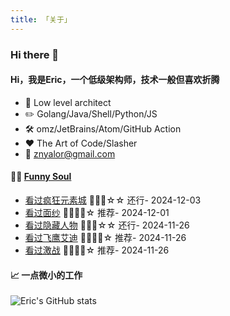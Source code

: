```yaml
---
title: 「关于」
---
```


### Hi there 👋

#### Hi，我是Eric，一个低级架构师，技术一般但喜欢折腾

- :briefcase: Low level architect<br/>
- :pencil2: Golang/Java/Shell/Python/JS<br/>
- :hammer_and_wrench: omz/JetBrains/Atom/GitHub Action<br/>
- :hearts: The Art of Code/Slasher<br/>
- :email: znyalor@gmail.com<br/>

#### 🤾‍♂️ <a href="https://movie.douban.com/people/znyalor/collect" target="_blank">Funny Soul</a>

<!-- START_SECTION:douban -->
* <a href='http://movie.douban.com/subject/35901878/' target='_blank'>看过疯狂元素城</a> 🌟🌟🌟☆☆ 还行- 2024-12-03
* <a href='http://movie.douban.com/subject/1441238/' target='_blank'>看过面纱</a> 🌟🌟🌟🌟☆ 推荐- 2024-12-01
* <a href='http://movie.douban.com/subject/26615208/' target='_blank'>看过隐藏人物</a> 🌟🌟🌟☆☆ 还行- 2024-11-26
* <a href='http://movie.douban.com/subject/3072064/' target='_blank'>看过飞鹰艾迪</a> 🌟🌟🌟🌟☆ 推荐- 2024-11-26
* <a href='http://movie.douban.com/subject/20388223/' target='_blank'>看过激战</a> 🌟🌟🌟🌟☆ 推荐- 2024-11-26
<!-- END_SECTION:douban -->


#### 📈 一点微小的工作

![Eric's GitHub stats](https://github-readme-stats.vercel.app/api?username=zylele&show_icons=true&count_private=true&theme=vue)